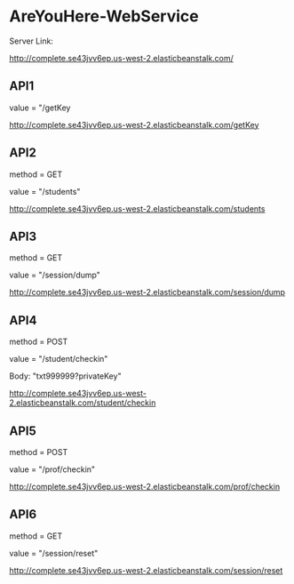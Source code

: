 # AreYouHere-WebService
Server Link:

http://complete.se43jvv6ep.us-west-2.elasticbeanstalk.com/

## API1

value = "/getKey

http://complete.se43jvv6ep.us-west-2.elasticbeanstalk.com/getKey

## API2

method = GET

value = "/students"

http://complete.se43jvv6ep.us-west-2.elasticbeanstalk.com/students

## API3

method = GET

value = "/session/dump"

http://complete.se43jvv6ep.us-west-2.elasticbeanstalk.com/session/dump

## API4

method = POST

value = "/student/checkin"

Body: "txt999999?privateKey"

http://complete.se43jvv6ep.us-west-2.elasticbeanstalk.com/student/checkin

## API5

method = POST

value = "/prof/checkin"

http://complete.se43jvv6ep.us-west-2.elasticbeanstalk.com/prof/checkin

## API6

method = GET

value = "/session/reset"

http://complete.se43jvv6ep.us-west-2.elasticbeanstalk.com/session/reset
